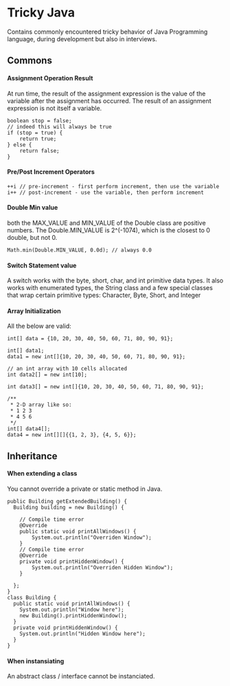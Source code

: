 # Tricky Java

Contains commonly encountered tricky behavior of Java Programming language, during development but also in interviews.

## Commons

#### Assignment Operation Result

At run time, the result of the assignment expression is the value of the variable after the assignment
has occurred. The result of an assignment expression is not itself a variable.
```
boolean stop = false;
// indeed this will always be true
if (stop = true) {
    return true;
} else {
    return false;
}
```

#### Pre/Post Increment Operators

```
++i // pre-increment - first perform increment, then use the variable
i++ // post-increment - use the variable, then perform increment
```

#### Double Min value

both the MAX_VALUE and MIN_VALUE of the Double class are positive numbers. The Double.MIN_VALUE is 2^(-1074), which is the closest to 0 double, but not 0.
```
Math.min(Double.MIN_VALUE, 0.0d); // always 0.0
```

#### Switch Statement value
A switch works with the byte, short, char, and int primitive data types. It also works with enumerated types, the String class and a few special classes that wrap certain primitive types: Character, Byte, Short, and Integer


#### Array Initialization

All the below are valid:
```
int[] data = {10, 20, 30, 40, 50, 60, 71, 80, 90, 91};

int[] data1;
data1 = new int[]{10, 20, 30, 40, 50, 60, 71, 80, 90, 91};

// an int array with 10 cells allocated
int data2[] = new int[10];

int data3[] = new int[]{10, 20, 30, 40, 50, 60, 71, 80, 90, 91};

/**
 * 2-D array like so:
 * 1 2 3
 * 4 5 6
 */
int[] data4[];
data4 = new int[][]{{1, 2, 3}, {4, 5, 6}};
```

## Inheritance

#### When extending a class

You cannot override a private or static method in Java.
```
public Building getExtendedBuilding() {
  Building building = new Building() {

    // Compile time error
    @Override
    public static void printAllWindows() {
        System.out.println("Overriden Window");
    }
    // Compile time error
    @Override
    private void printHiddenWindow() {
        System.out.println("Overriden Hidden Window");
    }

  };
}
class Building {
  public static void printAllWindows() {
    System.out.println("Window here");
    new Building().printHiddenWindow();
  }
  private void printHiddenWindow() {
    System.out.println("Hidden Window here");
  }
}
```

#### When instansiating

An abstract class / interface cannot be instanciated.
